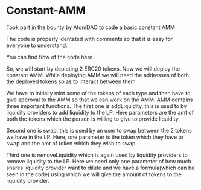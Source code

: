 # Constant-AMM
Took part in the bounty by AtomDAO to code a basic constant AMM


The code is properly identated with comments so that it is easy for everyone to understand.

You can find flow of the code here.

So, we will start by deploting 2 ERC20 tokens.
Now we will deploy the constant AMM. While deploying AMM we will need the addresses of both the deployed tokens so as to interact between them.

We have to initially mint some of the tokens of each type and then have to give approval to the AMM so that we can work on the AMM.
AMM contains three important functions.
The first one is addLiquidity, this is used to by liquidity providers to add liquidity to the LP. Here parameters are the amt of both the tokens which the person is willing to give to provide liquidity.

Second one is swap, this is used by an user to swap between the 2 tokens we have in the LP. Here, one parameter is the token which they have to swap and the amt of token which they wish to swap.

Third one is removeLiquidity which is again used by liquidity providers to remove liquidity to the LP. Here we need only one parameter of how much shares liquidity provider want to dilute and we have a formula(which can be seen in the code) using which we will give the amount of tokens to the liquidity provider.

